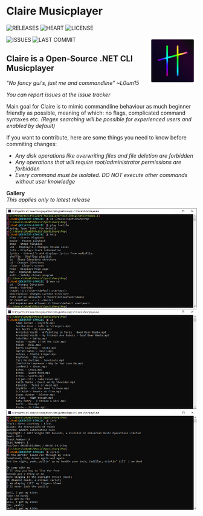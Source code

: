 # Claire Musicplayer
![RELEASES](https://img.shields.io/github/v/release/L0um15/Claire-Musicplayer?include_prereleases&style=flat-square)
![HEART](https://img.shields.io/static/v1?label=made+with&message=❤&color=red&style=flat-square)
![LICENSE](https://img.shields.io/github/license/L0um15/Claire-Musicplayer?style=flat-square)

![ISSUES](https://img.shields.io/github/issues/L0um15/Claire-Musicplayer?style=flat-square)
![LAST COMMIT](https://img.shields.io/github/last-commit/L0um15/Claire-Musicplayer?style=flat-square)
<img src=".github/images/Claire.png" width=128 height=128 align="right" />

## Claire is a Open-Source .NET CLI Musicplayer

*"No fancy gui's, just me and commandline" ~L0um15*

*You can report issues at the issue tracker*

Main goal for Claire is to mimic commandline behaviour as much beginner friendly as possible,
meaning of which: no flags, complicated command syntaxes etc. *(Regex searching will be possible for experienced users and enabled by default)*<br/>

If you want to contribute, here are some things you need to know before commiting changes:
 - *Any disk operations like overwriting files and file deletion are forbidden*
 - *Any operations that will require root/administrator permissions are forbidden*
 - *Every command must be isolated. DO NOT execute other commands without user knowledge*

**Gallery**<br />
*This applies only to latest release*

<img src=".github/images/preview1.png">

<img src=".github/images/preview2.png">

<img src=".github/images/preview3.png">





